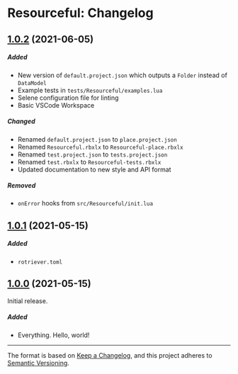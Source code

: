 # Resourceful: Changelog

## [1.0.2](https://github.com/BetterThanReal/Resourceful/releases/tag/1.0.2) (2021-06-05)

##### Added
- New version of `default.project.json` which outputs a `Folder` instead of `DataModel`
- Example tests in `tests/Resourceful/examples.lua`
- Selene configuration file for linting
- Basic VSCode Workspace

##### Changed
- Renamed `default.project.json` to `place.project.json`
- Renamed `Resourceful.rbxlx` to `Resourceful-place.rbxlx`
- Renamed `test.project.json` to `tests.project.json`
- Renamed `test.rbxlx` to `Resourceful-tests.rbxlx`
- Updated documentation to new style and API format

##### Removed
- `onError` hooks from `src/Resourceful/init.lua`

## [1.0.1](https://github.com/BetterThanReal/Resourceful/releases/tag/1.0.1) (2021-05-15)

##### Added
- `rotriever.toml`

## [1.0.0](https://github.com/BetterThanReal/Resourceful/releases/tag/1.0.0) (2021-05-15)
Initial release.

##### Added
- Everything.  Hello, world!

---
The format is based on [Keep a Changelog](https://keepachangelog.com/en/1.0.0/),
and this project adheres to [Semantic Versioning](https://semver.org/spec/v2.0.0.html).
